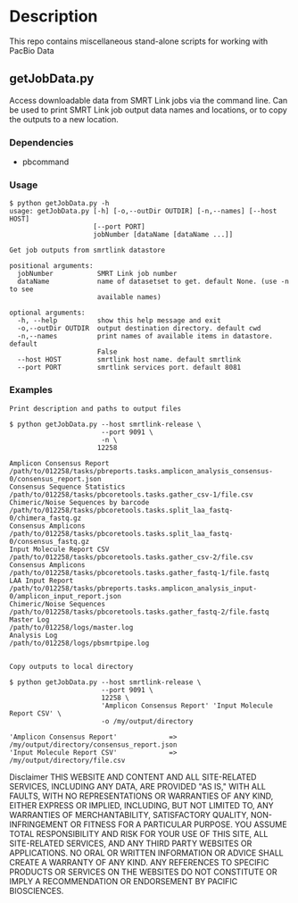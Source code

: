# Description
This repo contains miscellaneous stand-alone scripts for working with PacBio Data

## getJobData.py
Access downloadable data from SMRT Link jobs via the command line.  Can be used to print SMRT Link job output data names and locations, or to copy the outputs to a new location.
### Dependencies
 - pbcommand
### Usage
    $ python getJobData.py -h
    usage: getJobData.py [-h] [-o,--outDir OUTDIR] [-n,--names] [--host HOST]
                         [--port PORT]
                         jobNumber [dataName [dataName ...]]
    
    Get job outputs from smrtlink datastore
    
    positional arguments:
      jobNumber           SMRT Link job number
      dataName            name of datasetset to get. default None. (use -n to see
                          available names)
    
    optional arguments:
      -h, --help          show this help message and exit
      -o,--outDir OUTDIR  output destination directory. default cwd
      -n,--names          print names of available items in datastore. default
                          False
      --host HOST         smrtlink host name. default smrtlink
      --port PORT         smrtlink services port. default 8081
### Examples
    Print description and paths to output files

    $ python getJobData.py --host smrtlink-release \
                           --port 9091 \
                           -n \
                          12258

    Amplicon Consensus Report               /path/to/012258/tasks/pbreports.tasks.amplicon_analysis_consensus-0/consensus_report.json
    Consensus Sequence Statistics           /path/to/012258/tasks/pbcoretools.tasks.gather_csv-1/file.csv
    Chimeric/Noise Sequences by barcode     /path/to/012258/tasks/pbcoretools.tasks.split_laa_fastq-0/chimera_fastq.gz
    Consensus Amplicons                     /path/to/012258/tasks/pbcoretools.tasks.split_laa_fastq-0/consensus_fastq.gz
    Input Molecule Report CSV               /path/to/012258/tasks/pbcoretools.tasks.gather_csv-2/file.csv
    Consensus Amplicons                     /path/to/012258/tasks/pbcoretools.tasks.gather_fastq-1/file.fastq
    LAA Input Report                        /path/to/012258/tasks/pbreports.tasks.amplicon_analysis_input-0/amplicon_input_report.json
    Chimeric/Noise Sequences                /path/to/012258/tasks/pbcoretools.tasks.gather_fastq-2/file.fastq
    Master Log                              /path/to/012258/logs/master.log
    Analysis Log                            /path/to/012258/logs/pbsmrtpipe.log


    Copy outputs to local directory

    $ python getJobData.py --host smrtlink-release \
                           --port 9091 \
                           12258 \
                           'Amplicon Consensus Report' 'Input Molecule Report CSV' \
                           -o /my/output/directory

    'Amplicon Consensus Report'             =>      /my/output/directory/consensus_report.json
    'Input Molecule Report CSV'             =>      /my/output/directory/file.csv

Disclaimer
THIS WEBSITE AND CONTENT AND ALL SITE-RELATED SERVICES, INCLUDING ANY DATA, ARE PROVIDED "AS IS," WITH ALL FAULTS, WITH NO REPRESENTATIONS OR WARRANTIES OF ANY KIND, EITHER EXPRESS OR IMPLIED, INCLUDING, BUT NOT LIMITED TO, ANY WARRANTIES OF MERCHANTABILITY, SATISFACTORY QUALITY, NON-INFRINGEMENT OR FITNESS FOR A PARTICULAR PURPOSE. YOU ASSUME TOTAL RESPONSIBILITY AND RISK FOR YOUR USE OF THIS SITE, ALL SITE-RELATED SERVICES, AND ANY THIRD PARTY WEBSITES OR APPLICATIONS. NO ORAL OR WRITTEN INFORMATION OR ADVICE SHALL CREATE A WARRANTY OF ANY KIND. ANY REFERENCES TO SPECIFIC PRODUCTS OR SERVICES ON THE WEBSITES DO NOT CONSTITUTE OR IMPLY A RECOMMENDATION OR ENDORSEMENT BY PACIFIC BIOSCIENCES.
